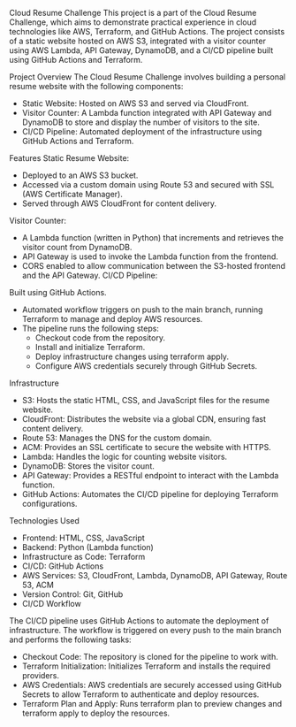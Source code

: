 Cloud Resume Challenge
This project is a part of the Cloud Resume Challenge, which aims to demonstrate practical experience in cloud technologies like AWS, Terraform, and GitHub Actions. The project consists of a static website hosted on AWS S3, integrated with a visitor counter using AWS Lambda, API Gateway, DynamoDB, and a CI/CD pipeline built using GitHub Actions and Terraform.

Project Overview
The Cloud Resume Challenge involves building a personal resume website with the following components:

- Static Website: Hosted on AWS S3 and served via CloudFront.
- Visitor Counter: A Lambda function integrated with API Gateway and DynamoDB to store and display the number of visitors to the site.
- CI/CD Pipeline: Automated deployment of the infrastructure using GitHub Actions and Terraform.

Features
Static Resume Website:

- Deployed to an AWS S3 bucket.
- Accessed via a custom domain using Route 53 and secured with SSL (AWS Certificate Manager).
- Served through AWS CloudFront for content delivery.

Visitor Counter:

- A Lambda function (written in Python) that increments and retrieves the visitor count from DynamoDB.
- API Gateway is used to invoke the Lambda function from the frontend.
- CORS enabled to allow communication between the S3-hosted frontend and the API Gateway.
  CI/CD Pipeline:

Built using GitHub Actions.

- Automated workflow triggers on push to the main branch, running Terraform to manage and deploy AWS resources.
- The pipeline runs the following steps:
  - Checkout code from the repository.
  - Install and initialize Terraform.
  - Deploy infrastructure changes using terraform apply.
  - Configure AWS credentials securely through GitHub Secrets.

Infrastructure

- S3: Hosts the static HTML, CSS, and JavaScript files for the resume website.
- CloudFront: Distributes the website via a global CDN, ensuring fast content delivery.
- Route 53: Manages the DNS for the custom domain.
- ACM: Provides an SSL certificate to secure the website with HTTPS.
- Lambda: Handles the logic for counting website visitors.
- DynamoDB: Stores the visitor count.
- API Gateway: Provides a RESTful endpoint to interact with the Lambda function.
- GitHub Actions: Automates the CI/CD pipeline for deploying Terraform configurations.

Technologies Used

- Frontend: HTML, CSS, JavaScript
- Backend: Python (Lambda function)
- Infrastructure as Code: Terraform
- CI/CD: GitHub Actions
- AWS Services: S3, CloudFront, Lambda, DynamoDB, API Gateway, Route 53, ACM
- Version Control: Git, GitHub
- CI/CD Workflow

The CI/CD pipeline uses GitHub Actions to automate the deployment of infrastructure. The workflow is triggered on every push to the main branch and performs the following tasks:

- Checkout Code: The repository is cloned for the pipeline to work with.
- Terraform Initialization: Initializes Terraform and installs the required providers.
- AWS Credentials: AWS credentials are securely accessed using GitHub Secrets to allow Terraform to authenticate and deploy resources.
- Terraform Plan and Apply: Runs terraform plan to preview changes and terraform apply to deploy the resources.
